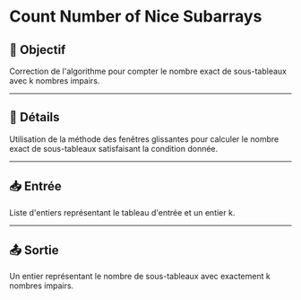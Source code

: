# Count Number of Nice Subarrays

## 🎯 Objectif

Correction de l'algorithme pour compter le nombre exact de sous-tableaux avec k nombres impairs.

---

## 📝 Détails

Utilisation de la méthode des fenêtres glissantes pour calculer le nombre exact de sous-tableaux satisfaisant la condition donnée.

---

## 📥 Entrée

Liste d'entiers représentant le tableau d'entrée et un entier k.

---

## 📤 Sortie

Un entier représentant le nombre de sous-tableaux avec exactement k nombres impairs.

